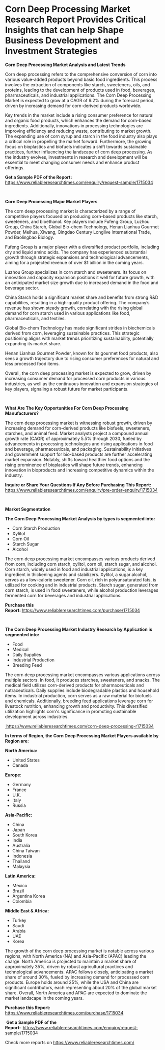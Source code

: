 <p><h1>Corn Deep Processing Market Research Report Provides Critical Insights that can help Shape Business Development and Investment Strategies</h1></p><p><strong>Corn Deep Processing Market Analysis and Latest Trends</strong></p>
<p><p>Corn deep processing refers to the comprehensive conversion of corn into various value-added products beyond basic food ingredients. This process involves the extraction of components like starch, sweeteners, oils, and proteins, leading to the development of products used in food, beverages, pharmaceuticals, and industrial applications. The Corn Deep Processing Market is expected to grow at a CAGR of 6.2% during the forecast period, driven by increasing demand for corn-derived products worldwide.</p><p>Key trends in the market include a rising consumer preference for natural and organic food products, which enhances the demand for corn-based ingredients. Additionally, innovations in processing technologies are improving efficiency and reducing waste, contributing to market growth. The expanding use of corn syrup and starch in the food industry also plays a critical role in propelling the market forward. Furthermore, the growing focus on bioplastics and biofuels indicates a shift towards sustainable practices, further influencing the landscape of corn deep processing. As the industry evolves, investments in research and development will be essential to meet changing consumer needs and enhance product offerings.</p></p>
<p><strong>Get a Sample PDF of the Report:&nbsp;</strong> <a href="https://www.reliableresearchtimes.com/enquiry/request-sample/1715034?utm_campaign=2201&utm_medium=2&utm_source=Github&utm_content=ia&utm_term=07042025&utm_id=corn-deep-processing">https://www.reliableresearchtimes.com/enquiry/request-sample/1715034</a></p>
<p>&nbsp;</p>
<p><strong>Corn Deep Processing Major Market Players</strong></p>
<p><p>The corn deep processing market is characterized by a range of competitive players focused on producing corn-based products like starch, sweeteners, and bioethanol. Key players include Fufeng Group, Luzhou Group, China Starch, Global Bio-chem Technology, Henan Lianhua Gourmet Powder, Meihua, Xiwang, Qingdao Century Longlive International Trade, and Baolingbao Biology. </p><p>Fufeng Group is a major player with a diversified product portfolio, including dry and liquid amino acids. The company has experienced substantial growth through strategic expansions and technological advancements, aiming for a projected revenue of over $1 billion in the coming years.</p><p>Luzhou Group specializes in corn starch and sweeteners. Its focus on innovation and capacity expansion positions it well for future growth, with an anticipated market size growth due to increased demand in the food and beverage sector. </p><p>China Starch holds a significant market share and benefits from strong R&D capabilities, resulting in a high-quality product offering. The company’s revenue has shown steady growth, correlating with the rising global demand for corn starch used in various applications like food, pharmaceuticals, and textiles.</p><p>Global Bio-chem Technology has made significant strides in biochemicals derived from corn, leveraging sustainable practices. This strategic positioning aligns with market trends prioritizing sustainability, potentially expanding its market share.</p><p>Henan Lianhua Gourmet Powder, known for its gourmet food products, also sees a growth trajectory due to rising consumer preferences for natural and less processed food items.</p><p>Overall, the corn deep processing market is expected to grow, driven by increasing consumer demand for processed corn products in various industries, as well as the continuous innovation and expansion strategies of key players, signaling a robust future for market participants.</p></p>
<p>&nbsp;</p>
<p><strong>What Are The Key Opportunities For Corn Deep Processing Manufacturers?</strong></p>
<p><p>The corn deep processing market is witnessing robust growth, driven by increasing demand for corn-derived products like biofuels, sweeteners, starches, and animal feed. Market analysts project a compound annual growth rate (CAGR) of approximately 5.5% through 2030, fueled by advancements in processing technologies and rising applications in food and beverage, pharmaceuticals, and packaging. Sustainability initiatives and government support for bio-based products are further accelerating market expansion. Notably, shifts toward healthier food options and the rising prominence of bioplastics will shape future trends, enhancing innovation in bioproducts and increasing competitive dynamics within the industry.</p></p>
<p><strong>Inquire or Share Your Questions If Any Before Purchasing This Report:</strong> <a href="https://www.reliableresearchtimes.com/enquiry/pre-order-enquiry/1715034?utm_campaign=2201&utm_medium=2&utm_source=Github&utm_content=ia&utm_term=07042025&utm_id=corn-deep-processing">https://www.reliableresearchtimes.com/enquiry/pre-order-enquiry/1715034</a></p>
<p>&nbsp;</p>
<p><strong>Market Segmentation</strong></p>
<p><strong>The Corn Deep Processing Market Analysis by types is segmented into:</strong></p>
<p><ul><li>Corn Starch Production</li><li>Xylitol</li><li>Corn Oil</li><li>Starch Sugar</li><li>Alcohol</li></ul></p>
<p><p>The corn deep processing market encompasses various products derived from corn, including corn starch, xylitol, corn oil, starch sugar, and alcohol. Corn starch, widely used in food and industrial applications, is a key ingredient in thickening agents and stabilizers. Xylitol, a sugar alcohol, serves as a low-calorie sweetener. Corn oil, rich in polyunsaturated fats, is utilized for cooking and in industrial products. Starch sugar, generated from corn starch, is used in food sweeteners, while alcohol production leverages fermented corn for beverages and industrial applications.</p></p>
<p><strong>Purchase this Report:&nbsp;</strong><a href="https://www.reliableresearchtimes.com/purchase/1715034?utm_campaign=2201&utm_medium=2&utm_source=Github&utm_content=ia&utm_term=07042025&utm_id=corn-deep-processing">https://www.reliableresearchtimes.com/purchase/1715034</a></p>
<p>&nbsp;</p>
<p><strong>The Corn Deep Processing Market Industry Research by Application is segmented into:</strong></p>
<p><ul><li>Food</li><li>Medical</li><li>Daily Supplies</li><li>Industrial Production</li><li>Breeding Feed</li></ul></p>
<p><p>The corn deep processing market encompasses various applications across multiple sectors. In food, it produces starches, sweeteners, and snacks. The medical field utilizes corn-derived products for pharmaceuticals and nutraceuticals. Daily supplies include biodegradable plastics and household items. In industrial production, corn serves as a raw material for biofuels and chemicals. Additionally, breeding feed applications leverage corn for livestock nutrition, enhancing growth and productivity. This diversified utilization highlights corn's significance in promoting sustainable development across industries.</p></p>
<p><a href="https://www.reliableresearchtimes.com/corn-deep-processing-r1715034?utm_campaign=2201&utm_medium=2&utm_source=Github&utm_content=ia&utm_term=07042025&utm_id=corn-deep-processing">&nbsp;https://www.reliableresearchtimes.com/corn-deep-processing-r1715034</a></p>
<p><strong>In terms of Region, the Corn Deep Processing Market Players available by Region are:</strong></p>
<p>
    <p> <strong> North America: </strong>
        <ul>
            <li>United States</li>
            <li>Canada</li>
        </ul>
        </p> 
    <p> <strong> Europe: </strong>
        <ul>
            <li>Germany</li>
            <li>France</li>
            <li>U.K.</li>
            <li>Italy</li>
            <li>Russia</li>
        </ul>
        </p> 
    <p> <strong> Asia-Pacific: </strong>
        <ul>
            <li>China</li>
            <li>Japan</li>
            <li>South Korea</li>
            <li>India</li>
            <li>Australia</li>
            <li>China Taiwan</li>
            <li>Indonesia</li>
            <li>Thailand</li>
            <li>Malaysia</li>
        </ul>
        </p> 
    <p> <strong> Latin America: </strong>
        <ul>
            <li>Mexico</li>
            <li>Brazil</li>
            <li>Argentina Korea</li>
            <li>Colombia</li>
        </ul>
        </p> 
    <p> <strong> Middle East & Africa: </strong>
        <ul>
            <li>Turkey</li>
            <li>Saudi</li>
            <li>Arabia</li>
            <li>UAE</li>
            <li>Korea</li>
        </ul>
    </p>
    </p>
<p><p>The growth of the corn deep processing market is notable across various regions, with North America (NA) and Asia-Pacific (APAC) leading the charge. North America is projected to maintain a market share of approximately 35%, driven by robust agricultural practices and technological advancements. APAC follows closely, anticipating a market share of around 30%, fueled by increasing demand for processed corn products. Europe holds around 25%, while the USA and China are significant contributors, each representing about 20% of the global market share. Overall, North America and APAC are expected to dominate the market landscape in the coming years.</p></p>
<p><strong>Purchase this Report: </strong><a href="https://www.reliableresearchtimes.com/purchase/1715034?utm_campaign=2201&utm_medium=2&utm_source=Github&utm_content=ia&utm_term=07042025&utm_id=corn-deep-processing">https://www.reliableresearchtimes.com/purchase/1715034</a></p>
<p>&nbsp;<strong>Get a Sample PDF of the Report:&nbsp;&nbsp;</strong><a href="https://www.reliableresearchtimes.com/enquiry/request-sample/1715034?utm_campaign=2201&utm_medium=2&utm_source=Github&utm_content=ia&utm_term=07042025&utm_id=corn-deep-processing">https://www.reliableresearchtimes.com/enquiry/request-sample/1715034</a></p>
<p><strong></strong></p>
<p>Check more reports on <a href="https://www.reliableresearchtimes.com/?utm_campaign=2201&utm_medium=2&utm_source=Github&utm_content=ia&utm_term=07042025&utm_id=corn-deep-processing">https://www.reliableresearchtimes.com/</a></p>